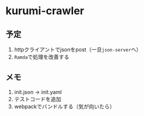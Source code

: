 # kurumi-crawler

## 予定

1. httpクライアントでjsonをpost（一旦`json-server`へ）
1. `Ramda`で処理を改善する

## メモ

1. init.json -> init.yaml
1. テストコードを追加
1. webpackでバンドルする（気が向いたら）
